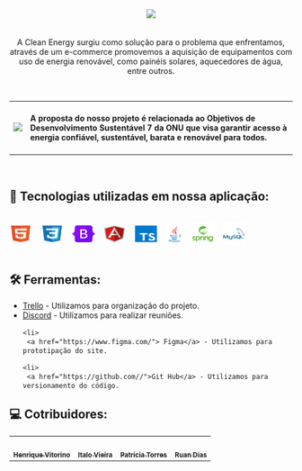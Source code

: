 <div align=center>
<img src="https://user-images.githubusercontent.com/72994902/143989320-ce0508ce-fdc1-4a77-9e61-747e987dd88c.jpg">
</div>
<br>  

<p align="center"> A Clean Energy surgiu como solução para o problema que enfrentamos, através de um e-commerce promovemos a aquisição de equipamentos com uso de energia renovável, como painéis solares, aquecedores de água, entre outros.</p>
<br>


<table border="0" cellpadding="0" cellspacing="0">
       <tr>
          <td>
                 <img src="https://user-images.githubusercontent.com/72994902/143981272-21bfa702-5f0a-4a61-a8af-51ef5a53c7ba.png" width="250px"> 
          </td>
          <td>
                 <h4 align="left"> A proposta do nosso projeto é relacionada ao Objetivos de Desenvolvimento Sustentável 7 da 
       ONU que visa garantir acesso à energia confiável, sustentável, barata e renovável para todos.
</h4>
          </td>
       </tr>
</table>       
              
 <br>
 
<h2>🚀 Tecnologias utilizadas em nossa aplicação: </h2>

 <div style="display: inline_block"><br>
  <img align="center" alt="HTML" height="30" width="40" src="https://raw.githubusercontent.com/devicons/devicon/master/icons/html5/html5-original.svg">
   &nbsp;&nbsp;
  <img align="center" alt="CSS" height="30" width="40" src="https://raw.githubusercontent.com/devicons/devicon/master/icons/css3/css3-original.svg">
   &nbsp;&nbsp;
   <img align="center" alt="Bootstrap" height="30" width="40" src="https://github.com/devicons/devicon/blob/master/icons/bootstrap/bootstrap-original.svg">
   &nbsp;&nbsp;
   <img align="center" alt="Angular" height="30" width="40" src="https://github.com/devicons/devicon/blob/master/icons/angularjs/angularjs-original.svg">
   &nbsp;&nbsp;
   <img align="center" alt="Ts" height="30" width="40" src="https://github.com/devicons/devicon/blob/master/icons/typescript/typescript-original.svg">
   &nbsp;&nbsp;
    <img align="center" alt="java" height="30" width="30" src="https://github.com/devicons/devicon/blob/master/icons/java/java-original.svg">
    &nbsp;&nbsp;
   <img align="center" alt="spring" height="40" width="40" src="https://github.com/devicons/devicon/blob/master/icons/spring/spring-original-wordmark.svg">
    &nbsp;&nbsp;
  <img align="center" alt="mysql" height="40" width="40" src="https://raw.githubusercontent.com/devicons/devicon/master/icons/mysql/mysql-plain-wordmark.svg">
   &nbsp;&nbsp;
</div>

<br>

<h2>🛠️ Ferramentas: </h2>
<ul>
  <li>
    <a href="https://trello.com/b/dGkhc4AV/carrinho-social">Trello</a> - Utilizamos para organização do projeto.
  </li>
  <li>
     <a href="https://discord.com/"> Discord</a> - Utilizamos para realizar reuniões.
 </li>
  
    <li>
     <a href="https://www.figma.com/"> Figma</a> - Utilizamos para prototipação do site.
 </li>
  
    <li>
     <a href="https://github.com//">Git Hub</a> - Utilizamos para versionamento do código.
 </li>
 </ul>
 

<h2>💻 Cotribuidores: </h2>
  
<table>
  
  <tr>
    <td align="center"><a href="https://github.com/riqueov"><img style="border-radius: 50%;" src="https://avatars.githubusercontent.com/u/85600482?v=4" width="100px;" alt=""/><br /><sub><b>Henrique Vitorino</b></sub></a><br /></td>
    <td align="center"><a href="https://github.com/heiitalo"><img style="border-radius: 50%;" src="https://avatars.githubusercontent.com/u/89783369?v=4" width="100px;" alt=""/><br /><sub><b>Italo Vieira</b></sub></a><br /></td>
    <td align="center"><a href="https://github.com/PatriciaTorresGraciano"><img style="border-radius: 50%;" src="https://avatars.githubusercontent.com/u/72994902?v=4" width="100px;" alt=""/><br /><sub><b>Patrícia Torres</b></sub></a><br /></td>
    <td align="center"><a href="https://github.com/RuanSDias"><img style="border-radius: 50%;" src="https://avatars.githubusercontent.com/u/89783106?v=4" width="100px;" alt=""/><br /><sub><b>Ruan Dias</b></sub></a><br /></td>
  </tr>
</table>


